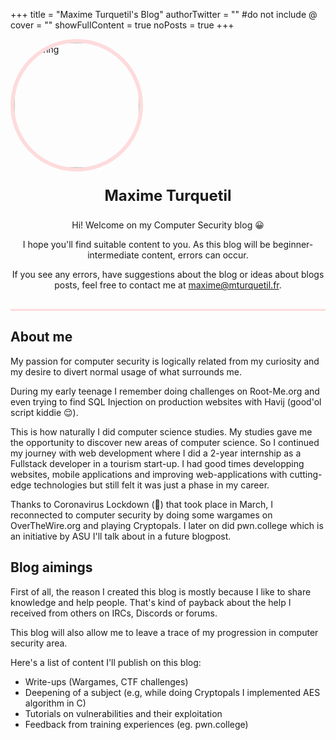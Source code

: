 +++
title = "Maxime Turquetil's Blog"
authorTwitter = "" #do not include @
cover = ""
showFullContent = true
noPosts = true
+++


<img style="margin: 0 auto; border-radius: 50%; border: 6px solid #ff626638;" src="https://mturquetil.fr/profil.webp" alt="drawing" width="200"/>
<p style="text-align: center; font-weight: bold; font-size: 24px">Maxime Turquetil</p>
<p style="text-align: center;">Hi! Welcome on my Computer Security blog 😀</p><p style="text-align: center;">I hope you'll find suitable content to you. As this blog will be beginner-intermediate content, errors can occur.</p>
<p style="text-align: center; padding-bottom: 30px; border-bottom: 3px solid #ff626638;">If you see any errors, have suggestions about the blog or ideas about blogs posts, feel free to contact me at <a href="mailto:maxime@mturquetil.fr">maxime@mturquetil.fr</a>.</p>

## About me

My passion for computer security is logically related from my curiosity and my desire to divert normal usage of what surrounds me.

During my early teenage I remember doing challenges on Root-Me.org and even trying to find SQL Injection on production websites with Havij (good'ol script kiddie 😌).

This is how naturally I did computer science studies. My studies gave me the opportunity to discover new areas of computer science. So I continued my journey with web development where I did a 2-year internship as a Fullstack developer in a tourism start-up. I had good times developping websites, mobile applications and improving web-applications with cutting-edge technologies but still felt it was just a phase in my career.

Thanks to Coronavirus Lockdown (🥳) that took place in March, I reconnected to computer security by doing some wargames on OverTheWire.org and playing Cryptopals. I later on did pwn.college which is an initiative by ASU I'll talk about in a future blogpost.

## Blog aimings

First of all, the reason I created this blog is mostly because I like to share knowledge and help people. That's kind of payback about the help I received from others on IRCs, Discords or forums.

This blog will also allow me to leave a trace of my progression in computer security area.

Here's a list of content I'll publish on this blog:
* Write-ups (Wargames, CTF challenges)
* Deepening of a subject (e.g, while doing Cryptopals I implemented AES algorithm in C)
* Tutorials on vulnerabilities and their exploitation
* Feedback from training experiences (eg. pwn.college)
